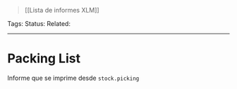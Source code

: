 > [[Lista de informes XLM]]

Tags: 
Status: 
Related: 

___

# Packing List

Informe que se imprime desde `stock.picking`
